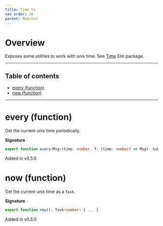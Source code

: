 ```yaml
---
title: Time.ts
nav_order: 16
parent: Modules
---
```


# Overview

Exposes some utilities to work with unix time.
See [Time](https://package.elm-lang.org/packages/elm/time/latest/Time) Elm package.

---

<h2 class="text-delta">Table of contents</h2>

- [every (function)](#every-function)
- [now (function)](#now-function)

---

# every (function)

Get the current unix time periodically.

**Signature**

```ts
export function every<Msg>(time: number, f: (time: number) => Msg): Sub<Msg> { ... }
```

Added in v0.5.0

# now (function)

Get the current unix time as a `Task`.

**Signature**

```ts
export function now(): Task<number> { ... }
```

Added in v0.5.0
